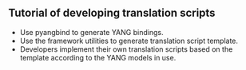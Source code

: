## Tutorial of developing translation scripts
- Use pyangbind to generate YANG bindings. 
- Use the framework utilities to generate translation script template.
- Developers implement their own translation scripts based on the template according to the YANG models in use.
